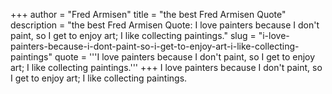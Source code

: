 +++
author = "Fred Armisen"
title = "the best Fred Armisen Quote"
description = "the best Fred Armisen Quote: I love painters because I don't paint, so I get to enjoy art; I like collecting paintings."
slug = "i-love-painters-because-i-dont-paint-so-i-get-to-enjoy-art-i-like-collecting-paintings"
quote = '''I love painters because I don't paint, so I get to enjoy art; I like collecting paintings.'''
+++
I love painters because I don't paint, so I get to enjoy art; I like collecting paintings.

